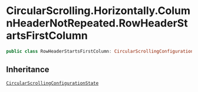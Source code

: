 # CircularScrolling.Horizontally.ColumnHeaderNotRepeated.RowHeaderStartsFirstColumn

``` swift
public class RowHeaderStartsFirstColumn: CircularScrollingConfigurationState 
```

## Inheritance

[`CircularScrollingConfigurationState`](/CircularScrollingConfigurationState)
